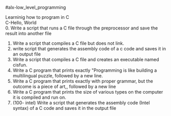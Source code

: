 #alx-low_level_programming

                                                                                                 
  Learninig how to program in C                                                                                                                                                                                                                            
  C-Hello, World                                                                                                                                                                                                                                           
 0. Write a script that runs a C file through the preprocessor and save the result into another file                         
 1. Write a script that compiles a C file but does not link.                                                                 
 2. write script that generates the assembly code of a c code and saves it in an output file                                 
 3. Write a script that compiles a C file and creates an executable named cisfun.                                            
 4. Write a C program that prints exactly "Programming is like building a multilingual puzzle, followed by a new line.        
 5. Write a C program that prints exactly with proper grammar, but the outcome is a piece of art,, followed by a new line    
 6. Write a C program that prints the size of various types on the computer it is compiled and run on.                        
 7. (100- intel) Write a script that generates the assembly code (Intel syntax) of a C code and saves it in the output file  
